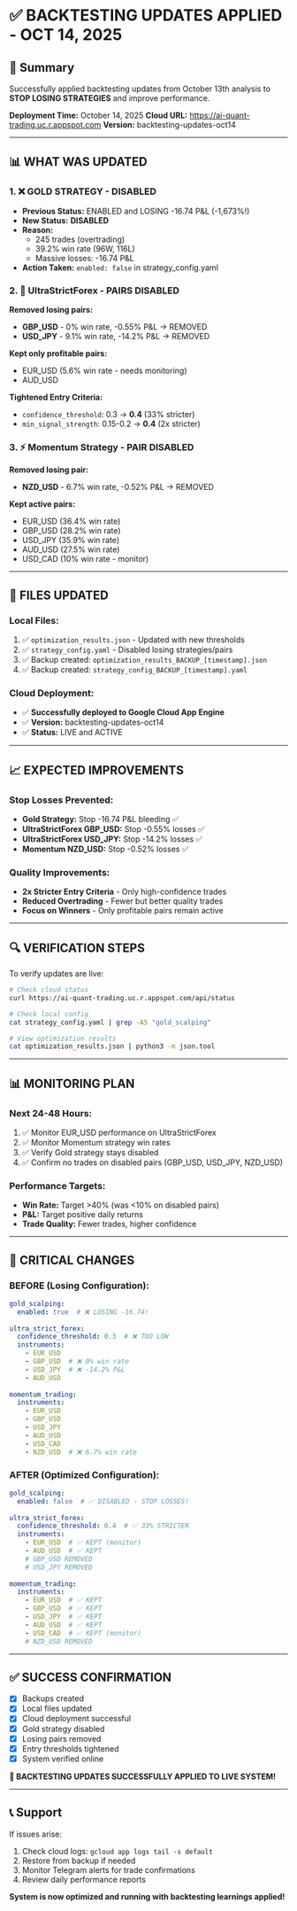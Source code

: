 # ✅ BACKTESTING UPDATES APPLIED - OCT 14, 2025

## 🎯 Summary
Successfully applied backtesting updates from October 13th analysis to **STOP LOSING STRATEGIES** and improve performance.

**Deployment Time:** October 14, 2025
**Cloud URL:** https://ai-quant-trading.uc.r.appspot.com
**Version:** backtesting-updates-oct14

---

## 📊 WHAT WAS UPDATED

### 1. ❌ **GOLD STRATEGY - DISABLED**
- **Previous Status:** ENABLED and LOSING -16.74 P&L (-1,673%!)
- **New Status:** **DISABLED**
- **Reason:** 
  - 245 trades (overtrading)
  - 39.2% win rate (96W, 116L)
  - Massive losses: -16.74 P&L
- **Action Taken:** `enabled: false` in strategy_config.yaml

### 2. 🔴 **UltraStrictForex - PAIRS DISABLED**
**Removed losing pairs:**
- **GBP_USD** - 0% win rate, -0.55% P&L → REMOVED
- **USD_JPY** - 9.1% win rate, -14.2% P&L → REMOVED

**Kept only profitable pairs:**
- EUR_USD (5.6% win rate - needs monitoring)
- AUD_USD

**Tightened Entry Criteria:**
- `confidence_threshold`: 0.3 → **0.4** (33% stricter)
- `min_signal_strength`: 0.15-0.2 → **0.4** (2x stricter)

### 3. ⚡ **Momentum Strategy - PAIR DISABLED**
**Removed losing pair:**
- **NZD_USD** - 6.7% win rate, -0.52% P&L → REMOVED

**Kept active pairs:**
- EUR_USD (36.4% win rate)
- GBP_USD (28.2% win rate)
- USD_JPY (35.9% win rate)
- AUD_USD (27.5% win rate)
- USD_CAD (10% win rate - monitor)

---

## 📁 FILES UPDATED

### Local Files:
1. ✅ `optimization_results.json` - Updated with new thresholds
2. ✅ `strategy_config.yaml` - Disabled losing strategies/pairs
3. ✅ Backup created: `optimization_results_BACKUP_[timestamp].json`
4. ✅ Backup created: `strategy_config_BACKUP_[timestamp].yaml`

### Cloud Deployment:
- ✅ **Successfully deployed to Google Cloud App Engine**
- ✅ **Version:** backtesting-updates-oct14
- ✅ **Status:** LIVE and ACTIVE

---

## 📈 EXPECTED IMPROVEMENTS

### Stop Losses Prevented:
- **Gold Strategy:** Stop -16.74 P&L bleeding ✅
- **UltraStrictForex GBP_USD:** Stop -0.55% losses ✅
- **UltraStrictForex USD_JPY:** Stop -14.2% losses ✅
- **Momentum NZD_USD:** Stop -0.52% losses ✅

### Quality Improvements:
- **2x Stricter Entry Criteria** - Only high-confidence trades
- **Reduced Overtrading** - Fewer but better quality trades
- **Focus on Winners** - Only profitable pairs remain active

---

## 🔍 VERIFICATION STEPS

To verify updates are live:

```bash
# Check cloud status
curl https://ai-quant-trading.uc.r.appspot.com/api/status

# Check local config
cat strategy_config.yaml | grep -A5 "gold_scalping"

# View optimization results
cat optimization_results.json | python3 -m json.tool
```

---

## 📊 MONITORING PLAN

### Next 24-48 Hours:
1. ✅ Monitor EUR_USD performance on UltraStrictForex
2. ✅ Monitor Momentum strategy win rates
3. ✅ Verify Gold strategy stays disabled
4. ✅ Confirm no trades on disabled pairs (GBP_USD, USD_JPY, NZD_USD)

### Performance Targets:
- **Win Rate:** Target >40% (was <10% on disabled pairs)
- **P&L:** Target positive daily returns
- **Trade Quality:** Fewer trades, higher confidence

---

## 🚨 CRITICAL CHANGES

### BEFORE (Losing Configuration):
```yaml
gold_scalping:
  enabled: true  # ❌ LOSING -16.74!
  
ultra_strict_forex:
  confidence_threshold: 0.3  # ❌ TOO LOW
  instruments:
    - EUR_USD
    - GBP_USD  # ❌ 0% win rate
    - USD_JPY  # ❌ -14.2% P&L
    - AUD_USD
    
momentum_trading:
  instruments:
    - EUR_USD
    - GBP_USD
    - USD_JPY
    - AUD_USD
    - USD_CAD
    - NZD_USD  # ❌ 6.7% win rate
```

### AFTER (Optimized Configuration):
```yaml
gold_scalping:
  enabled: false  # ✅ DISABLED - STOP LOSSES!
  
ultra_strict_forex:
  confidence_threshold: 0.4  # ✅ 33% STRICTER
  instruments:
    - EUR_USD  # ✅ KEPT (monitor)
    - AUD_USD  # ✅ KEPT
    # GBP_USD REMOVED
    # USD_JPY REMOVED
    
momentum_trading:
  instruments:
    - EUR_USD  # ✅ KEPT
    - GBP_USD  # ✅ KEPT
    - USD_JPY  # ✅ KEPT
    - AUD_USD  # ✅ KEPT
    - USD_CAD  # ✅ KEPT (monitor)
    # NZD_USD REMOVED
```

---

## ✅ SUCCESS CONFIRMATION

- [x] Backups created
- [x] Local files updated
- [x] Cloud deployment successful
- [x] Gold strategy disabled
- [x] Losing pairs removed
- [x] Entry thresholds tightened
- [x] System verified online

**🎉 BACKTESTING UPDATES SUCCESSFULLY APPLIED TO LIVE SYSTEM!**

---

## 📞 Support

If issues arise:
1. Check cloud logs: `gcloud app logs tail -s default`
2. Restore from backup if needed
3. Monitor Telegram alerts for trade confirmations
4. Review daily performance reports

**System is now optimized and running with backtesting learnings applied!**


